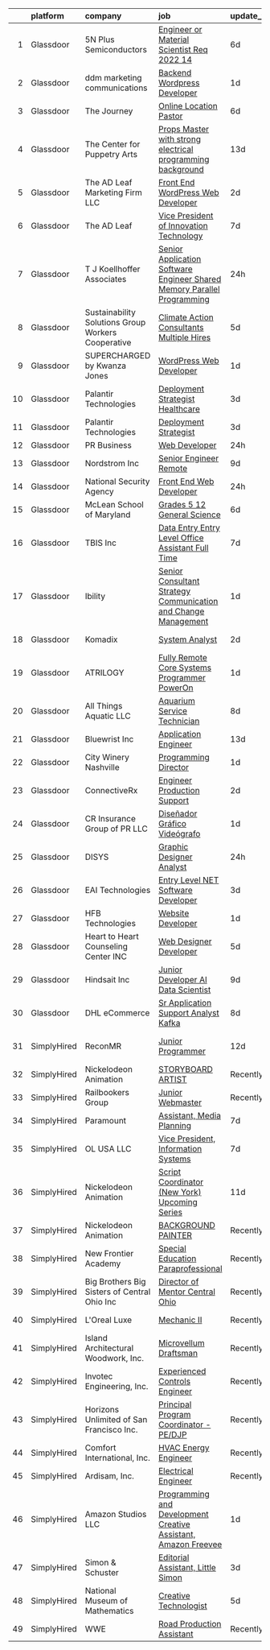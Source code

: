 

|    | platform    | company                                            | job                                                                                                                                                                                                                                                                                                                                                                                                                                                                                                                                                                                                                                                                                                                                                                                                                                                                                                                                                                                                                                                                                                                       | update_time   | location                 |
|---:|:------------|:---------------------------------------------------|:--------------------------------------------------------------------------------------------------------------------------------------------------------------------------------------------------------------------------------------------------------------------------------------------------------------------------------------------------------------------------------------------------------------------------------------------------------------------------------------------------------------------------------------------------------------------------------------------------------------------------------------------------------------------------------------------------------------------------------------------------------------------------------------------------------------------------------------------------------------------------------------------------------------------------------------------------------------------------------------------------------------------------------------------------------------------------------------------------------------------------|:--------------|:-------------------------|
|  1 | Glassdoor   | 5N Plus Semiconductors                             | [Engineer or Material Scientist  Req 2022 14 ](https://www.glassdoor.com/partner/jobListing.htm?pos=110&ao=1110586&s=58&guid=000001818f5c293988cbc10ff50b7be6&src=GD_JOB_AD&t=SR&vt=w&ea=1&cs=1_baef7e01&cb=1655967591235&jobListingId=1007945364113&cpc=4AF433014564FFC7&jrtk=3-0-1g67loabdkcnj801-1g67loabtis1d801-3926a780b8d46153--6NYlbfkN0DANVakCRvQHYzv6-eRGz0Wreo4omhAb68AZTh958tcphJT08Y4FdFSVbEOsqSZsT4RicfZ3lC7qEh7duo9Aasg-1zAsbZIyErhvVdTWVulFieDCDQ0H-LfwQhB9itT6W6xOgYXGErX4pMhHaYffP8k6bC_2haP_RT4hrP_ySyb1SjA3pc3F1po5x3nccqVH8f7HIT_7RFcpTaBMdL7sbKYBhoSN7tKuYdkic5IgMbZAXBNdvu9fI0mq_RLY20L6avY9tC_D-iu88EN8cewpL1M0onh_WpxEE3KjAzH2REsegZHpb5CcbMsep7GkpdQ-0fmAzxFcwboA5SiWpsJes_Os2jXYR5vs3PxT0PE645bGOY_bOopEmzM4Q1xAmPO06A1zOQjgUCNPjyEc2u9KAYG3n_xd-cYy64pEAuX2YU_4WnMYI9XMteEB2mp_AUhVVTTpu-2x9i_wJ_-KvNi-Rbp1ntYkoHTwroheB6Fru3gX4HNXJzoIlqj3_AgyyQ0GTqO1n_lfu_9ntvXyWeHVJJ_97tuJldMOSpZYVjyx7IMKQ%3D%3D)                                                                                                                                                                                       | 6d            | Saint George, UT         |
|  2 | Glassdoor   | ddm marketing   communications                     | [Backend Wordpress Developer](https://www.glassdoor.com/partner/jobListing.htm?pos=128&ao=1110586&s=58&guid=000001818f5c293988cbc10ff50b7be6&src=GD_JOB_AD&t=SR&vt=w&ea=1&cs=1_7ceaf2c7&cb=1655967591238&jobListingId=1007954308406&cpc=6193B0C32834B022&jrtk=3-0-1g67loabdkcnj801-1g67loabtis1d801-225b33232c524bb2--6NYlbfkN0C1jFPS4lhKG-kFWJSxsWE1ZeyQm21vTzSyMjXs3nyPZl0zMAbsFNMgOK4r9fl7DdWKuhSZL16Sft2qJ6uphgNRpx36PjZVc0GaKp-j_tWPR_PoB9K6vARk92718qxyFDyXB2Le-BQFTgfuACNgQLJiwT2nU2NpX_4Eajho6SXPfKRRA-p62c8x4EtwLWKE27-w93mXRlc9vJvUuBI2to4eYsLM_IDSfnMFl5kFpjdku_JURS3S31lS27B6jv7U3y5HG9vu-vCpoa8SGmeVsB760JkZQvYn6wwo77vBOfgYEVuiGa38b327bBNoUqYC2SF3usO6K8a4PaKtfOEN2aMbeXiEb_-rJSS45movkyubNkTY2xQcxAUF_obLue9dWpM2oQkU50jslf1VJiUmSTL8XbFcK_AxE9h2XZ_RuGBbH6iw4CQXVbsMz_S6qtPPZW3NAEWJqd6_-l9g-rjmy5UajG50jixBJaLMZYuc5PeamTpFBUqpF_Gz0SYSj2LZPCo%3D)                                                                                                                                                                                                                                                      | 1d            | Michigan                 |
|  3 | Glassdoor   | The Journey                                        | [Online Location Pastor](https://www.glassdoor.com/partner/jobListing.htm?pos=108&ao=1110586&s=58&guid=000001818f5c293988cbc10ff50b7be6&src=GD_JOB_AD&t=SR&vt=w&ea=1&cs=1_0045067a&cb=1655967591234&jobListingId=1007944879859&cpc=8C48BB2340EE80D8&jrtk=3-0-1g67loabdkcnj801-1g67loabtis1d801-b4a4b1c5b92e0f10--6NYlbfkN0CNayYzF1mBaI40OgT78t3Q2d9IxlwDzhsYR4HK7epYUe4Qw0M7PF9Gn59fSGdQkTAzzU-BJB8hWeYfoMbCY8vnI9ioQ3E0I30g2ftwdTPTy7QvQ7dPytKLCdsDJckzrtfJlvLLuQs_M06fUV8JvVhJDQqz3fEAG78F_pUNYV0cjwKYlkTBK6XIPD48VK4-txM4kN4zfeH4F4OuHfTDQUaA3q03xtuctY2DnwtNndHtOSU9Kr7lhUvVYhcHnReNOIUQNnVMpeUIIx76oEUoo2YJXoW4Bsiip6kElbQZPQRD8Cit884KKbk416ro_J9A0E1Q7GtqIRWiTFdkF4oSeOT__7R4_kVTL9izM9ariW--oB9VT9gQgKSLA3R_rGQ3gpmFuQDaBlZ058nY6ctDNVoXtnOmBhcA3AP0yktVEWex3-1ubughFblykatLj9UbFoxA0SGSXGO4SOm-drnEWlLKpRxM0LiWP8FJwQppQo5edN9yHR-MwQ9F9g3v-BDEKGXJhQNopEBFbA%3D%3D)                                                                                                                                                                                                                                             | 6d            | Newark, DE               |
|  4 | Glassdoor   | The Center for Puppetry Arts                       | [Props Master  with strong electrical programming background ](https://www.glassdoor.com/partner/jobListing.htm?pos=101&ao=1110586&s=58&guid=000001818f5c293988cbc10ff50b7be6&src=GD_JOB_AD&t=SR&vt=w&ea=1&cs=1_b7b471e9&cb=1655967591233&jobListingId=1007929108856&cpc=59D4D1ABA94CA5B8&jrtk=3-0-1g67loabdkcnj801-1g67loabtis1d801-003862c01732ca6f--6NYlbfkN0CHpSnjIPxMtekS58WZl5Olhjo2iWL5RjE_Boe0ccr3FpZkwzxCry1a4y0X2qLyss28hS7GZ_TNLjK3TN5IfSLvUAKc1Sf--zVkF7JX7Ja43LyfnWKJ37GGczwZNIaHDYu5WpN_AHFrVoKQdy71R_h6CnazTbGnEAc0X7Y7zetnLAWAt2IPNrtQWQDzF0foEweKtv75Iyt5Lk8_ZzXpXVH76AjGhnyGZjsW2duE1M0zFGz1AgLmi2kUA9CK8QCqgzIS11DRocGl1WRto-DzZWkthvdZ7-A0D-MdTIv45Sq4kpukURvh26tDMZQvBZ-DrxnJ66mAN0PRkosDIG8O_k-e039VcoM-SMDosz2WNICsJeV6y9vwp3mQv2RCqpFxfAD1eyCJW6d1Bv-s522o7at09IqCNTV2jQtxxphZlKJRV9HL38Fsvibq8K7gwbSquPlHzw15VV7S4yHOXwfzRiDBFfomqQKWcmxheF6AGDzHs27wMwL_ih2O7YQGB1-MgkyEnP5VnXl5sxy6IOzb4u1Xazd5ziVi1TIVXLQfrQsTzcdcdF7AggjE)                                                                                                                                                                   | 13d           | Atlanta, GA              |
|  5 | Glassdoor   | The AD Leaf Marketing Firm LLC                     | [Front End WordPress Web Developer](https://www.glassdoor.com/partner/jobListing.htm?pos=124&ao=1110586&s=58&guid=000001818f5c293988cbc10ff50b7be6&src=GD_JOB_AD&t=SR&vt=w&ea=1&cs=1_af0d5bf7&cb=1655967591238&jobListingId=1007951378118&cpc=7E69D0A57279CD4B&jrtk=3-0-1g67loabdkcnj801-1g67loabtis1d801-db6b9263b11ee93d--6NYlbfkN0DZZww-p_mr8GWlqIRBY21Wjl_Fk3kglyx5_HcxykVqwQHnXXR0FP8aKzM6estskSMiOfhHs8qcrET9pwWIV88OLDflg14DFXuCocmtxjsDBhw_6CLIIrrfWO2UXNQNrXnc3SMyAbX4dl9qxgzgs94ZPmRqb4FtZqeA8htErjbnwUfxfRxLVHH48-V_MC2fABzOjIvyzYbehBl3T3I-FmKyZqtR8qI_i1R3o5Aocq9R_kf5O5OwUemKFJLMFzHDfrqX_s9QkNDn6gKR8upWXFlu_YBb3UFle31Ywv55Pc5StM9uknM-mA2SMmmBkrePUZNwsfNyu50jPmLWrjL2j1pKeq8I2fX8lkDGGVO_ZccbqNktOyxi9rMUnmqx5Jgd-JgTRrNcGh0o6uQaYddpnRSsjVV8u7ByLBys-nXKB3iEHWeEEBmmzRcKIEWyH0w7aT5kjOdliI_SlEBJAxR4yLa2x_Yycqzw9ydPDepNIbSV6wX37AN0kBib9XVVnz9SIoGGtgiz_eqiHQ%3D%3D)                                                                                                                                                                                                                                  | 2d            | Melbourne, FL            |
|  6 | Glassdoor   | The AD Leaf                                        | [Vice President of Innovation   Technology](https://www.glassdoor.com/partner/jobListing.htm?pos=102&ao=1110586&s=58&guid=000001818f5c293988cbc10ff50b7be6&src=GD_JOB_AD&t=SR&vt=w&ea=1&cs=1_2ea58503&cb=1655967591233&jobListingId=1007942032641&cpc=44DE203E6B988E83&jrtk=3-0-1g67loabdkcnj801-1g67loabtis1d801-f56de4d288514078--6NYlbfkN0DLxniXb9xd09bch3T7EymxCrgj1jiT2kSu__xrmi42oOiC564kd26WmaGBWH555zX7KPVK9f7mVNz1G5fUF5EPHO1hgQRYYwArNiIJElPM8y--DlwlZc5F-7j0zPDan9iAGpciq5B62pfJEGpLy372qWguOw7gKoR7bHuwZYK69PCdbNTlQN5lCqB9qQjt66JS8w88Rlp43O-xyVqwTy1_bxcJ6w701KH3KLOCfbIt6NLr0MLWSyKigzo-4jKF6_zjZge_7wJveogQtX-fSQSFiPxzoSu0l4--IyhYofFkxfINUs1vTcS2O9YsraH7Hd1CcRJubahxbVbpJSQROTaao5ffQvjoDSZGHwukKov6cLoM8gEhv__WwfHKebR4YAY7XcBg6FcdSvrgumV0vcLO2Bk0nnKgRA7-ISWVpprDWjRoh3crWLNA_UEJd_3G23uKyZdc3IGFt-rhLo4OVkqXvc0run8pLH8IcHG-PkZU_AX878TM3UYMlaYM2KAebwkH9JfeB43umNHzrZ4GmXOqbZlAy3OCnhE%3D)                                                                                                                                                                                                        | 7d            | Melbourne, FL            |
|  7 | Glassdoor   | T J  Koellhoffer   Associates                      | [Senior Application Software Engineer  Shared Memory Parallel Programming](https://www.glassdoor.com/partner/jobListing.htm?pos=106&ao=1110586&s=58&guid=000001818f5c293988cbc10ff50b7be6&src=GD_JOB_AD&t=SR&vt=w&ea=1&cs=1_2e9a55a6&cb=1655967591234&jobListingId=1007957231907&cpc=C466624457DD16FC&jrtk=3-0-1g67loabdkcnj801-1g67loabtis1d801-e98574dadd4a83b9--6NYlbfkN0ATCwtdziQwx_N9uxWqz5FXGL_kPCSrLwOU9U6OXAqyDH6RuHaJed6Byr6fA5GJk-ldW9BDxiM4cQT5pOvAEyTwG48iypDPoBC_XE3zK0DJCk7F0dAX7AC52RA8YooUVY5m8nAp1Z1YMdSHtVarJX8abxtiJEkrOLGFsznqV2T3NHxebRSL1VnHFNMxIVeQieiQ-Dga3O6ms6xSBxTpJWjquKN_WP3Weha2iECvb9ThyjM10HOKpm9fJDaYPdTXeugCF8Iw6zxAdqLR5y-fQzQHwxO02JFQQ9z-Nuu5x3JALE3UcxMVb7tsK91XrkMYr7CgMIjMMvDPBCbJ6GaaWlfmGOT9bbBe8XtbZ3bKeFHBogja7LoVb-Iz7RKA7eRIVnXpL012COWdttJlpYJZbxiMU05TZXR_OAlbd4aoeTxXFRgg_XE3rtpBN1bcEji1MkAaC9hDQxizEHzZj3lpsd7xF1mDZGORAhPGMXcT5EUsptTymGUAHLvkkKADaVideaq-doaS16CmZQ%3D%3D)                                                                                                                                                                                           | 24h           | Remote                   |
|  8 | Glassdoor   | Sustainability Solutions Group Workers Cooperative | [Climate Action Consultants  Multiple Hires ](https://www.glassdoor.com/partner/jobListing.htm?pos=111&ao=1110586&s=58&guid=000001818f5c293988cbc10ff50b7be6&src=GD_JOB_AD&t=SR&vt=w&ea=1&cs=1_a82a35b9&cb=1655967591235&jobListingId=1007947496033&cpc=14D5209370AEC984&jrtk=3-0-1g67loabdkcnj801-1g67loabtis1d801-534572766a31773d--6NYlbfkN0DtdU5R-ToAv2xdkvsd8oJSGFfCO0ehaV5AhNAfMTO2EF-sZKwSWNbtTab7pIrGIWq0I2HzVvocq3jUtLrkRJTgFrlcZFGMge_EZdy0y1uq5TIFYoj-trbVIzdU2tcZMz-l-6YffNgEWhkmHp1FGqRo-O3ptfdg9eiQPSj1x3PJXzrqgp5LHxpZM4AsnfKgRk5X3XwWys7DzIvnJJWq2ul3Om92IEOIk3ndTrlH-VexlFFR6biH1XSE7SIVmq7f9Z_zhjQ6r6PpTB1g2aM0XYRf-tGOY3RqChVlxfFqc0NrTr5re4bXK-8vbFivbMRXCstoWzZ1GH-OnTsANkt0YXD6DI7t5qZwpCoUNSVE8EGVEpS-PLP8oC1_KCdQ8kOw0bwE_ConUMG__jSP1YjkfuA26yOyY7mqsz03JTgA-woB1EbRuxfwuGIOrNaS63FoE2iD4hlMlTcuT3LX3H2bD8Ljiz25dh4uiAoCFDInC7GuzWNl72cADR27MD_x9Auh57YwwSH3rtAyf5bGulbLQdmo07qVS3qcmto%3D)                                                                                                                                                                                                      | 5d            | Remote                   |
|  9 | Glassdoor   | SUPERCHARGED by Kwanza Jones                       | [WordPress Web Developer](https://www.glassdoor.com/partner/jobListing.htm?pos=127&ao=1110586&s=58&guid=000001818f5c293988cbc10ff50b7be6&src=GD_JOB_AD&t=SR&vt=w&ea=1&cs=1_7fcb2fd5&cb=1655967591238&jobListingId=1007954832981&cpc=65CC663E25211861&jrtk=3-0-1g67loabdkcnj801-1g67loabtis1d801-1cb2036b79c34091--6NYlbfkN0Dx3r3E47sSe5bB3PIy1uzBZvlB7xy2NhfhZMlxQTsxrM9CNnVPR6P6W12Vm-zZAzH0lG2ddngPdY2Sz7DL5VCqB_J-mjM0pzCbAFb8uhQrce6RrcBydVnzC2y6EwwBIhV_C1Phmlj94rpXJfyUR7IZ96maBHRfnxjk5DasWphw3wtGuw7RFt870hpAhqkBs_3LBUwOKDQZpm8578vcIxSG0LapBXyWh8xV_6sqKwSv23BZUVACe_xCTnznJxEfYwyWUrJRcIenSajGx_4Jf-2UJZ3CS13s6ElvpnZie1DX7Fkk3aj5w6YHYyBNQVrqDOK6IMBiQlfBQt-lG-NlN-iHewMUa0NzepeWnnSE2lQsNsiCgVMRUFhdGDaOUGZMtahTK99iNAsyCBD7-T96CywWGrpeHLdizJB_6ZdD0Yh38cncWAZYvTu7GtMfGpM1lbJEeVdYfOSlYtfvuiRPE2QXN-XwGAAHgMK9JCDQt-fxgaCCKatgNUQ2QlQw0MvROjM%3D)                                                                                                                                                                                                                                                          | 1d            | Remote                   |
| 10 | Glassdoor   | Palantir Technologies                              | [Deployment Strategist   Healthcare](https://www.glassdoor.com/partner/jobListing.htm?pos=114&ao=1110586&s=58&guid=000001818f5c293988cbc10ff50b7be6&src=GD_JOB_AD&t=SR&vt=w&cs=1_c890b3cc&cb=1655967591235&jobListingId=1007950117582&cpc=9900C911F071612A&jrtk=3-0-1g67loabdkcnj801-1g67loabtis1d801-3fd5cc841a919a03--6NYlbfkN0Brd2bbJv--kwJLf5E6dthOUocw0FyT9949Kzz66cUevmgVuLUFWYj_oOBcuZnSDrPXJbOsmpWIkhHV-fvpmscJaCnvzQiqdIQdKLJ9kOHV1loZY5F2WNrbDSMzktMwNE0Pg-ircgRaW9ADtLJPHW2CCtmy32PPxPfEufD-zHKP5d-hyCjsTW2rmuOc0jkLMuTeKE2qTSjYIyYpizrtYNp1msmKXZ-WTxoVZUoNmQem2f56uY7MS6QjQG3AE8uURt5BHIh-ZzEYtA7dFPo_ToERU88nNKVMr6qGN8-lFs6_hwOcfxkJTV3csX7j9hCGtIeSwVbUu9Al7YWLibgInzmImeL-SD5AF2SE0XuPmHzuAjVFYgo9cxU44jMtDrDR-OB7NISPuQ62VJpKUr1I3FKWWr6Lssgvuzwvzl58ciUlH3JJxd1hHGGhWhpiAo6fbKY%3D)                                                                                                                                                                                                                                                                                                                    | 3d            | New York, NY             |
| 11 | Glassdoor   | Palantir Technologies                              | [Deployment Strategist](https://www.glassdoor.com/partner/jobListing.htm?pos=115&ao=1110586&s=58&guid=000001818f5c293988cbc10ff50b7be6&src=GD_JOB_AD&t=SR&vt=w&cs=1_990bc838&cb=1655967591235&jobListingId=1007950117593&cpc=C17E88BEEFAF6676&jrtk=3-0-1g67loabdkcnj801-1g67loabtis1d801-58c67a007cc9a7f1--6NYlbfkN0Brd2bbJv--kwJLf5E6dthOUocw0FyT9949Kzz66cUevmgVuLUFWYj_oOBcuZnSDrPXJbOsmpWIkjHaDRT32NxLg8bKnp8MvJf3dx70kwOx0f_2eeJNS15Tv0HJQOLXG8rLegGuINbcSfQ1Mc3wAXUrg64PrvBAzqPD4iXC6Lc2UXYyVmDSv1ZKjrjlIH7Nt6sdsU3jP8z7BLkYDwiGVe1CXnXmAL45Zw-vSJ0rsg-KmtsoQoinV_FE9CT8SnFVWyUPg6_idCoSDyPSrextoMJQXcgJLt5MkhWVk2kKYRyLETuO5vFCSsfcYqH4QTWxPu0Hcch_4-RW_qDTrH1OU-hDtDIY_f-pYnXdsH1s5cpEurSRIdDXUINYNzycuzhLlUlTVRG270RX5v9dkv_w6CNi1LhSo3Kf0PDSus8uG2_AHXwan43etas4YJOWQUrIdUM%3D)                                                                                                                                                                                                                                                                                                                                 | 3d            | New York, NY             |
| 12 | Glassdoor   | PR Business                                        | [Web Developer](https://www.glassdoor.com/partner/jobListing.htm?pos=118&ao=1110586&s=58&guid=000001818f5c293988cbc10ff50b7be6&src=GD_JOB_AD&t=SR&vt=w&ea=1&cs=1_4fdb095f&cb=1655967591236&jobListingId=1007956737456&cpc=AF02A54CD0F60729&jrtk=3-0-1g67loabdkcnj801-1g67loabtis1d801-fed7f33195705864--6NYlbfkN0CjwBwvfVX1b9kDLr-RY4VyrIfcKb_a4-FgxXoxzwQLf_xrDXo--amSWjmC7dY6lVjbbGFIcaXLmNbD1VnVWIWJpH3n63xzbcnv96WX88t8D2OaMAaNO4MY7JveuVs05j290TaYSBzJeXkozkTyN5HZa7SUxP9aGR9fTrpS8HrAIJ9zrl53fHYq5aajXA4Olc5eHVK607fqUVC302NRgtwT66zxv4NHCpzkmg31QhlIRxdWiIe70Rp6b1YUglf9kOtKdvnQMSoxQIYAIi_1hg-_gJ_mSqPGgGdPBeXRWqX1RWj4srviLHh8i67fuKWgQz7QgBvWHV89SEDOqBd56Y19w4AsiRkdvSt8dCE23fivcEae-vrqku0lOjydrFy4Sv2gOO2eJ84CLlUdfA5gbHyMicnE3osHqQtnaug67UtbIm-Fip7ybnEAHpyk1lvvDZpMK09q6wWgY6a1E4YqJhMdfql-Bfw0TEUIi1yoJ2uqK0DP3rmyo1qLJTOpHmLkhgBMqAcD6y5kag%3D%3D)                                                                                                                                                                                                                                                      | 24h           | Boca Raton, FL           |
| 13 | Glassdoor   | Nordstrom Inc                                      | [Senior Engineer  Remote ](https://www.glassdoor.com/partner/jobListing.htm?pos=105&ao=1110586&s=58&guid=000001818f5c293988cbc10ff50b7be6&src=GD_JOB_AD&t=SR&vt=w&cs=1_18c09066&cb=1655967591233&jobListingId=1007936479993&cpc=9E3121F390AE2874&jrtk=3-0-1g67loabdkcnj801-1g67loabtis1d801-2db7c5dce843b560--6NYlbfkN0AbvnEbkJi2LR6D1n2jjBesdm8mXSC0b9_5bTXUs-R32ZB3VH5tUqNn56aUIJJuZvRRYPZmMVeOhSA0pB8lYSoHGZAuib0OvAyz6DkvL97Sgfm-XtmguodHgqum0-Z39yfCOvaWeh7Fw6euJiBHqwHfT8nU4X95e8T1GmUP9pTCgh-TgHHbFZfGzcC0R3q24vD6kYOaq-ofv0d2p7tCMcDzA7bM0QAcj_UpWP0tuh1q5B0dIjV53aVm5vvm52xLo5443ZoN_fyU6SzEJ5F1YLnchpFasg0Z8tUsDeTR6cwYprxfs0LO0Oj9rzNNg0-6nHzCmZte8fMF35wpNcC8t2Uu2K0aB3XFkNVOnHg2uzeAO9XEZSJ975peGT5F660cMJMBex42xOxqSKHlVQTWdol4R05WOt9vZkPWCyEnDh5djBkQQ5i2Zjrs4C-x6UQWgzA-FN4xyaS_aVmppDdI9un9m_ozw0nMVXXp-jpaZt06O_sI0DrS47rEyRveRrcaF2JilaSUfS4OrtW4RVoatihfFG9hMNdI9KL6fZSEVxCl3Z7G2YBEjJmqMJvSiAokP-d-I-80Re8QEAX7IVrFQGpMayBds2DjQc8lS9FtzClpfA%3D%3D)                                                                                                                                                | 9d            | Seattle, WA              |
| 14 | Glassdoor   | National Security Agency                           | [Front End Web Developer](https://www.glassdoor.com/partner/jobListing.htm?pos=109&ao=1110586&s=58&guid=000001818f5c293988cbc10ff50b7be6&src=GD_JOB_AD&t=SR&vt=w&cs=1_baa8a0c4&cb=1655967591234&jobListingId=1007957279298&cpc=D39918EEEC7506B0&jrtk=3-0-1g67loabdkcnj801-1g67loabtis1d801-7043e58df719583b--6NYlbfkN0AC5S5KfpcrE62cRuYLg6qW_HWiPjKHP06qk-AGfbwYtGlr3wcSMURH9oqKq1q2FCfY-DrG8Aq1mWNcuIgXlub4Gzg7YdF0VQylb8Djye0uQJEe6MR1DUIybqRonvXJC4HR2ZuZ1_Xqm01-MXkHzJlQ_YRjbuVLHkd51UrRYPjoNKK_28m01WTtsLu3gx5flE7sEzpXIMfHMmefKZTAE0MdOscZ73YtWKgaxPRXhIfGJVcwGu7cdsKp22RYvmasA6yNRHxxv7A67k1eRKIcJgZf7z-Kfq9Qc5KQXGAgmkD4JJ-Bxju76y11reThGXmiZA-_DoIWzegauO8Ue4gEGYYc31gDx0n-zV069adASGZUL1yIDjnFVaXRmm38LFcnQyobGU-K62ljaQk7tMT6EI3rggev3RxN-fVl_jZ3lIykkomILd1jBs8fn7xzYftyZcDP5vYRkE9Sx9AbL-KnZa-hvbbsdipi6Uh6EuiingdzFFEtsdtd_HiH)                                                                                                                                                                                                                                                                             | 24h           | Fort Meade, MD           |
| 15 | Glassdoor   | McLean School of Maryland                          | [Grades 5 12 General Science](https://www.glassdoor.com/partner/jobListing.htm?pos=103&ao=1110586&s=58&guid=000001818f5c293988cbc10ff50b7be6&src=GD_JOB_AD&t=SR&vt=w&ea=1&cs=1_0bfd9b18&cb=1655967591233&jobListingId=1007944052603&cpc=49EF9B0E24065819&jrtk=3-0-1g67loabdkcnj801-1g67loabtis1d801-534e4848e02b3317--6NYlbfkN0CvahHJL5dpwIe5nlYo2UZJB8CTXAEl9vJAxrd3EfdRQUiXPXWjnUXGtU3P_EeeUsmytYWWz49xPt0Rd9vevD8c7FS-KIkmmFYsNTnGpAtctmo0dHKsYg_Gj74jLxxzYhJw8s_90PFkNLhoCvmx4ovssjj_kv4I26tx1d18oL8SWF2IL67mgm2nv74KTRmgQ2ByQL_tQp_5g7tntva2_gKwSoDmRsCaHYyK63IzHH8QrLB9ULyjNBVj_utXSz0xWwM2eLc976_gzT40RPWW3vfBXAKB865p0oqW_p6YXn1Olw8fcJz2hSjNfeKXS9-M8SgQnQjgJdJdoxYCBqtbUQKOBgAjKpeEthNd-cnPC2bs2OUlBwwLVv6l82TtZ0iI8EkWeq7o0EEV6pqSUAnhopWw_-9rCKt44eRbKv2omAkVFpNLRgUU0ohHDLoj2xMhTdotUGPHG9HPs2fiSck4QMO0bBnRyLORgH2Y0M1AdwGLgiHLYX2Ra1K700cCuV51XWkUd0a_jkpT8g%3D%3D)                                                                                                                                                                                                                                        | 6d            | Potomac, MD              |
| 16 | Glassdoor   | TBIS Inc                                           | [Data Entry  Entry Level    Office Assistant   Full Time](https://www.glassdoor.com/partner/jobListing.htm?pos=119&ao=1110586&s=58&guid=000001818f5c293988cbc10ff50b7be6&src=GD_JOB_AD&t=SR&vt=w&ea=1&cs=1_8572dea9&cb=1655967591237&jobListingId=1007942416098&cpc=280AB1FAEDD8D536&jrtk=3-0-1g67loabdkcnj801-1g67loabtis1d801-6ac0d55df91dc36b--6NYlbfkN0BdDHiSlq2TKVYTvK036ioTcRDjelCKzvFOpLFiF--0iY6CnE3HWQ7JQKxcIHDTnqjZ43DGPlii5oY4eJH0jrrva9RzDbwt4HtFUtYjwtFWwukGSgYyC0i_W5vgFclkV00Qaz7Oc6N9gj7XF7AMGzLd3MnhAaWWccuYw9rkUtURWP1EN9eRsVUd7IZzIdtiA32APib3-R9tcieibf6crcYCdkDfJloc2AFXKBU0mhS8ZYIxR7FgsDlgZPDsi_JVODSbo-zYAiHhCfZKUn7XVr-_hnlYC_9R6n3qLOvSFmmFDiq_SfhTFAksxDfB_OtbPq8l2l6VvXIcU7TOw5bTQhxR1A7pn--df-wgxZ0xl5QX_IKMghbXIg7v3H2Yj_gajvA2y3SJRCkgGWEkYrbOFHwqQ2TnevdvkPEvcc23Gq-Gf0zkM9UD4s4zKqFik5vMh2VHMyfB1-tJ8qomUsrYXWIFqPYkms8Le2iSkbvtMObHa7E7NeNPH2Pi8nzIXJbbiY5Xg1RX1dGK7_jeIFzD_gitJo3HEJGeMJ4OUwbhyK6SDw%3D%3D)                                                                                                                                                                            | 7d            | Monterey Park, CA        |
| 17 | Glassdoor   | Ibility                                            | [Senior Consultant  Strategy  Communication  and Change Management](https://www.glassdoor.com/partner/jobListing.htm?pos=129&ao=1110586&s=58&guid=000001818f5c293988cbc10ff50b7be6&src=GD_JOB_AD&t=SR&vt=w&ea=1&cs=1_5d4dff3e&cb=1655967591238&jobListingId=1007954871475&cpc=84DBBAA61F05C438&jrtk=3-0-1g67loabdkcnj801-1g67loabtis1d801-ebbba2d8fb828174--6NYlbfkN0BdDHiSlq2TKVYTvK036ioTcRDjelCKzvFOpLFiF--0iY6CnE3HWQ7JZNmmam5hxd3vDHSzEtQd9KsIAKUQ-1d19pKA9DSTy1I5SVmHg1Jhep3PHgQu8_3LD0Heh8V7wywKVcBrlPQ16E_aYdCwouEP07WQorfcLhxT8NRFsEr0q2txz8V8bmb1nUhw7dVzKsAvt9UkO-AKPaIO3l0clzpcf4WmocJO_kvTLl5sKk8qlvokxKu6a_2uXPWNklmB-cFUlTlRBsXd6OPkT-NE6bvlyW9QfM676QUE8o1UuMKLiVNkFqb8JVBNzMqGALcXn8oLASrxCDzpom4KhGsKqndL-5kZgZvLK7B2ILxGWDuQ5Ro8UWdtASaimfaWe2JuKtuzWqAnU_xVVRKjiv7XGnl6PK4-rhimpGw_kNBCXo_YhD3zygmD6TX5rLVqRhlq3U2K-lAn82eCl_w8IBFzVYlTK8wjhgTXYSJvQgvefayCMM9-7TFHMsIUjQ0oTLIrLX3aSwl8x2woIDq4w-8womzpDNIQ0kH0EOr4O57nIHYVQyfvfXhscSZq)                                                                                                                                                              | 1d            | Remote                   |
| 18 | Glassdoor   | Komadix                                            | [System Analyst](https://www.glassdoor.com/partner/jobListing.htm?pos=120&ao=1110586&s=58&guid=000001818f5c293988cbc10ff50b7be6&src=GD_JOB_AD&t=SR&vt=w&ea=1&cs=1_30f54dc8&cb=1655967591237&jobListingId=1007951950725&cpc=BAB9AA3F436D8911&jrtk=3-0-1g67loabdkcnj801-1g67loabtis1d801-555a201a9fff9449--6NYlbfkN0B8drbmp7oYX6rRltaHzq47QMwEQC9kHhD4qU35sbRysAiGR4ifElh4a0_fuw-9xOgt8cbJjtq9TvHj8YqyQORoA7D3_FOMR_c_RxT39Et-Va6X2lGakf0ONi3ks3GUQzX3WpLrn2aozJCzOTXbsW4CK0Dw9KhRm6Zne4zsoeqvT5b2D_HcEPDitW-BhXCoWvYgfaxRjKSlP787TMtK0laH_FAk6Mm2lyCreB2A5kMgnaPkSc7FbAuyKZXv9kfNyCYJ1zZzcK8dxz51pAfKAQx3xpRll6mxqTxqKqUPgY_4OXYio4Tbu3fmJGUePL4zF2ARM9JUDqdOpGyD0y-rP78gKJKhhRpJR0Ma6gzTwDvjG-Y-NYxh9cuSZtBoEko7bo6lkMWXrIKSGqzRz5OLe00Msh5wbHR6F4zkFDTU15SJejCoTqdHtsVWn-7ReErcV4fmuLbKGKNsLl599rwSj5oAIDzodSXRJ6cwMerjJ5Ycn0YTBDSZJMH2Y8yOb51IkZ8%3D)                                                                                                                                                                                                                                                                   | 2d            | Baton Rouge, LA          |
| 19 | Glassdoor   | ATRILOGY                                           | [Fully Remote  Core Systems Programmer  PowerOn ](https://www.glassdoor.com/partner/jobListing.htm?pos=125&ao=1110586&s=58&guid=000001818f5c293988cbc10ff50b7be6&src=GD_JOB_AD&t=SR&vt=w&ea=1&cs=1_28d16775&cb=1655967591238&jobListingId=1007954351518&cpc=AF1E4A3695F490BE&jrtk=3-0-1g67loabdkcnj801-1g67loabtis1d801-bd32da776439cc07--6NYlbfkN0Coaqwr41TC2LgejnR7Utnytr6GYvK_E0y3WIq7ZdLRae9o-QpJIESlqP3qGLJFeU5dALAoXCCJOezXbV1fJtTCrpCUyvhOqDA4Lc1dNGp0EEluZ5gHgqbl-oVJ33zeYFx1bpMvLWegtQp7Lh3nUpz4mwjUscT17uoGMe1wcktiX2Z9bFbnLU8szvtqTFfrpAhmpiZazlS0mn_N9KdeUEMpsxarirCpIh3QDKIeXHV1KRfCPjjpyyy4FkKOGN-D5Q4H0FLb9KAHo7bBF56y3BfNee9DFJfVkx2wCmmqr8k4iz8XAI1b4scCsH4hn7oKlaNRENAR0s9Ew-nhyXOxkSNpNlHykqZtWgVh5OQD9VmZxcvlRsiHDKAesmYtG6C54-TtkkQlbsXHjqcaO3NSDtdHTsB5d8dR07tul0YvwedUWGfqX8WawpZQfVuYlz0yS4jb2KUppjVYOJ7A9FLeroytHXPgYwLJIeiLclN0J9orbZkQkTa9TPbr-NqfqfXoLDVXaq_MSQiS2Q%3D%3D)                                                                                                                                                                                                                    | 1d            | Remote                   |
| 20 | Glassdoor   | All Things Aquatic LLC                             | [Aquarium Service Technician](https://www.glassdoor.com/partner/jobListing.htm?pos=117&ao=1110586&s=58&guid=000001818f5c293988cbc10ff50b7be6&src=GD_JOB_AD&t=SR&vt=w&ea=1&cs=1_9d200231&cb=1655967591236&jobListingId=1007939971503&cpc=280AB1FAEDD8D536&jrtk=3-0-1g67loabdkcnj801-1g67loabtis1d801-3b2a14224c13e282--6NYlbfkN0CeeqXfakZ677hP-UtpdUdA6XwpcBTsvdEbzg-Yzo8pHUYEN3iShWtfugF74OvisTLnh7oKLCxbNDJ4x-nvjfHXHJXCnRnH_xEn8uOpNNC5IQGpN2rGQjRYl5zYh50_iIT4xM08VKMMkmfwCoeJsxzfGnsiSBeXJiC0FeX6DcV26GbpXz9dQXRbXNBWRcITKDHK2uwkYu2s8JA14_KY1_tJK79heiOxPK3Q7OKrl_3ZfdEgTtDj_R4Q8e81WgNKeVSn4CqLV554r4gdNbDHlMVvE-O3AcFI-FecW6czzYlUg9C2FQJLzlaHsK-U9xSngNk1rBXaOoaMoJ_zeoBv1TUEzmBD_wm_sXr0toxXx6-SGppgiIV3yb3NwRdWV4bwEmnAOKHdkp3v6uHbCUpyAfv_OvGiOxhgw2JSVOMFgNC4UysiCqZtsLJzFVE5dW4ri2Cxo3Aj6qkFeeKr8U_JFlY9SEq2740MDP8sC8eVThQs66LH9ksilC0g_q3SmdJuIiHYo9a__Sz4gQ%3D%3D)                                                                                                                                                                                                                                        | 8d            | Massachusetts            |
| 21 | Glassdoor   | Bluewrist Inc                                      | [Application Engineer](https://www.glassdoor.com/partner/jobListing.htm?pos=104&ao=1110586&s=58&guid=000001818f5c293988cbc10ff50b7be6&src=GD_JOB_AD&t=SR&vt=w&ea=1&cs=1_d75aaf4f&cb=1655967591233&jobListingId=1007929607309&cpc=C0A1394BEB3A993C&jrtk=3-0-1g67loabdkcnj801-1g67loabtis1d801-00389e4afa29c631--6NYlbfkN0CW0eEF12jwqLzYrGs8N2bGg9E7AxhA3pGMkefaAEcKqaN-vGb48PBUvKbSsMtn7C37uxoiXIzu2DwWYSAFQTvx4buYz_k7JntaHxjMtk8ezGlebdBx_9ml3LoGNRODtTycpxvpVStbMmxbrv8n2frokyi2F6SBLkDTAsfPhjZPlYImPgFBuzLV4jb1T7-DKoEnk4YTu-jzF4KY6m-xtpmAVm0fbWMEEkYZf2gTj83IgPzx4p4W4W26P0MFpeTe8roteIqyoU3_vHDpKuXKBWxbxSLyZFqSSiMJ2jx3o2RjpgDj12r6eVfCepnn0epzhRapNK3nU7UWl4MKTv_VypQhhAnuqnTNxHCQGf5Lt0bkt_Pghx3iuwvroCGWvDZx1pZxvDIcrSKVxUCUmTPBrdMLpgBR58LPjfAShbMZJPaJs1X7C6Dm0yA2l_0FWvt04z75GVqwr0Ex3sEqDJi7g7Sb1zF9zXkt372iSxn60SIyPFRrt60UgD1C0KZsloPtqfk%3D)                                                                                                                                                                                                                                                             | 13d           | Ann Arbor, MI            |
| 22 | Glassdoor   | City Winery Nashville                              | [Programming Director](https://www.glassdoor.com/partner/jobListing.htm?pos=121&ao=1110586&s=58&guid=000001818f5c293988cbc10ff50b7be6&src=GD_JOB_AD&t=SR&vt=w&ea=1&cs=1_6166dfac&cb=1655967591237&jobListingId=1007955670087&cpc=D69957E0862862E0&jrtk=3-0-1g67loabdkcnj801-1g67loabtis1d801-55b8f97cbc100807--6NYlbfkN0CtKeHPO4P3l3SeZ88XSwfK4CRwQgJiFB3o4lDKfo3iA1pfJYmHNXYgDMv7WfkJwySGGI5PSlZBzm5D6wSCDbPoM_2HJf_3xVUrM5Fm7wL3vB0NVxPBhdDyaDNVfwSUkPfPMJTU0vW2AmVa0eGYfAOFON68Bs0e_hxdeOve2Psa0CL_B5piu8RjmMwUj1giHWM2K1TiV5S9GZYvxlLlJMh3_QqV4HXliDoYHt11YnZXmQIQ-vKyOt1AU0FrFtV4acJ-Yveag1n1SgnYFZgDbDhF4FwCUkTm0JkiOfhf9xdxMAP6IJi4VkG5bVthc_fMRxNJ4T9-U0EGgTL8g7n1IDG-G2rG1zHP55bdJJ6nNFL8ym_8skLWGLiSdbXpIoWyLJ8JYFqcQ0QTV1AO5dwGHy8iSIi_ceRXbPPWI3beZsi43yygSFktuFzoMQ__-WyJmA67bJdws_OhXrn8zdlCFWK-masCi7aFcuiBUAiCXPuxQyWeJm-WIc227TXQLOqisMEoJBE9QJHy7UFSaC_SC1yJDGP1CjNpOdK9itfapdbSsYXEubpFjYDVjFQaCqH_EU3XeK2qNBbcfxCL_9rXUBIFjfHXFoXwlLf6n17D5pVPAGlQ-18KbIYNL2ul7qwVE7llvBASe15xfuGCmeYjvDUZwT-AyC6ZtbN65ZS5Czl0XA8aQYP7U7A3)                                                                           | 1d            | Nashville, TN            |
| 23 | Glassdoor   | ConnectiveRx                                       | [Engineer  Production Support](https://www.glassdoor.com/partner/jobListing.htm?pos=107&ao=1110586&s=58&guid=000001818f5c293988cbc10ff50b7be6&src=GD_JOB_AD&t=SR&vt=w&ea=1&cs=1_eea1ae0f&cb=1655967591234&jobListingId=1007952142921&cpc=66625C18893C0C14&jrtk=3-0-1g67loabdkcnj801-1g67loabtis1d801-a96611c30b296929--6NYlbfkN0CxvRf9S6kJILR8ydrgGJzoKsRVugCIPE-oCvcb58knkrKbO3UhDgsqMbazJ7EYI84u8qTx96OdWbHY0sT81Z_3UaAwvEZ3WgcUGjTp1JwrS1gZepCI7NvFjpEk6eNntEVmctdETvONs9kW1cI0NSrQa3zxs4wM-EpqRlozmBvvsrhOS_l-P4zD-NaS64ovVOIA5RoD5G0QRF7vLyNavAtVU3rIA_o43dajopjM-nHQPC5rIbZab6htiAN2AaH4VG_sZ8QZJp1iT7UKBPBAqiwmPjoPOPSA_LKbWHfZQxCwjeRzbOB5SUb53BfS6gAFRoguKaZ-X1vVxl_k-nmdZMgM2f9pHfySteMA8FAjPk_XncPnrFKNgV3whv0se3UwC7F_gxZN_L5qd4hSQjQ99I_VnTQBB-IZmCrRF29hPzCSoXP7znMocrEW1jxDv4L4dMAbsDaRivuaQrjNtg06VjmlMMbo_MYhgL5pU_Q6kZmy7XQEE1bz89ANyeViLnYxTLTY4sM-rjntS7lxH6QH4Rdm1r-TOArsegI%3D)                                                                                                                                                                                                                     | 2d            | Whippany, NJ             |
| 24 | Glassdoor   | CR Insurance Group of PR  LLC                      | [Diseñador Gráfico  Videógrafo](https://www.glassdoor.com/partner/jobListing.htm?pos=112&ao=1110586&s=58&guid=000001818f5c293988cbc10ff50b7be6&src=GD_JOB_AD&t=SR&vt=w&ea=1&cs=1_867a63b8&cb=1655967591235&jobListingId=1007954220166&cpc=AECEB822CA110EBC&jrtk=3-0-1g67loabdkcnj801-1g67loabtis1d801-bd79941decb5a7e6--6NYlbfkN0CufqcE-87_s0mqRCQq8vSKwd1p-oSUT0LRnVS20b9SU5BgldK9xtHeyosLw1L7llO-ZITYR2PbIEx9_Y5znbfDjJIUB8dT8mTN3W1zUvYUOF1VLM8IILC_fyTutLRsvgh0A766jUDVSY1arKsIBk5ZoKWhjOBtrzVjJj8wogokFAEiPhqiyP1eghdV6qT_aTeqUupxREPvHY0irmM_Yn7qJnBsq1vZKtpqtPXymSozZToNcUOUb40iytkOdx3IQ0_HcrbfrR2dEeI8CO0uS0aOqu_9lOVlj0koCQru_7jPdrQY7UnixemGdwAdKbmBmQ8rvr_6yJmyRK2NnQjYlvDW_SQXjh3Pnbo329N9OX2lFjipRimgCCVw1uwdgAXneXeSmI8rj8LQuNbHC5aEY-F8f8dFspxw4YPhpA3lcX_j8YrotUJs57czfxtND1fuAwHX8Dpyr8u3NBqdMWrWn6Q1P8tIOrST4WCuexGVsDvF9uYF7jFTyQABFHl1_tUNDdJBiz70nq_3sg%3D%3D)                                                                                                                                                                                                                                      | 1d            | Kissimmee, FL            |
| 25 | Glassdoor   | DISYS                                              | [Graphic Designer Analyst](https://www.glassdoor.com/partner/jobListing.htm?pos=123&ao=1110586&s=58&guid=000001818f5c293988cbc10ff50b7be6&src=GD_JOB_AD&t=SR&vt=w&ea=1&cs=1_58981ceb&cb=1655967591237&jobListingId=1007956970516&cpc=AC285F3A3ECA6BB0&jrtk=3-0-1g67loabdkcnj801-1g67loabtis1d801-f6aa5f792b89d7a5--6NYlbfkN0BTYkY06FZEdAAtNWO-eDAfNklmfZymsMF6eFRONl7rAMN5x_2sHrqXfWPo9rHDxSPoeGPnT1TdZgMBd1ZumDuBWT3QKRh__rjNaLPodd5yHR8g5CJiL1eptslsIkYijthKmWDbJ6H8bIsh3f7BVokl1Ms1agaQKO9C-9lq7wU3Sjamo_jFsobj2qWcTT-hivZ0_H2t7MDeXsDzpBzVxQobGPcBu_yV54f5dzjD9brl3B66S9hgcFUOxsHEQYEiVKOdtk-2onFqMdEWQuKpvzQGg6gzTp0nvxD6V3QrELAhZaMKKFTIYGRjjRK60CNkn6KYOB6DStj5sRZy_T3PZCnUAKRvMEWkgTEhQgivPS7P71MsSVv8Yi36Rwb4zKmOByrtMpUDHX3g65pBF0ngI1444ZwcyFRZN0UFYpX3yiHGhs_gHVKWdt1coeX8h_ll-TmuYLphL4ZhzJf9k8xmAaLJbKcH_1iSx1M1QmJnHicZ9y_6bifXRJVIYPE7XLeSPmNTdivfS3jpzg%3D%3D)                                                                                                                                                                                                                                           | 24h           | Tampa, FL                |
| 26 | Glassdoor   | EAI Technologies                                   | [Entry Level  NET Software Developer](https://www.glassdoor.com/partner/jobListing.htm?pos=122&ao=1110586&s=58&guid=000001818f5c293988cbc10ff50b7be6&src=GD_JOB_AD&t=SR&vt=w&cs=1_2caa2a3d&cb=1655967591237&jobListingId=1007949466782&cpc=5E31031E1AFF45A7&jrtk=3-0-1g67loabdkcnj801-1g67loabtis1d801-932e3c7dd30e651e--6NYlbfkN0BkyVyI3uzmcA9Hk0QF97k2oWtllSQatNLZYd8AAWoe5804uzGbN2hO0o37koSYC5x4AiofaZI9_hqJdO5GYSzkn2Zmydyd7wuV0eiEp8yu9Jmg4Afg58BLss2HRwcd-YxvSFKVaXxbB-PB1saeDkazMjCgr6SjYd-oT6_Bgi26FhLW7FLhCvDev97-lCEYqYBGP4ZeWyuqvwJjhMVYv9kuRRCWJZmQw9plchNlkHT5Vtctlw8bflLSGIS4DWVMZ7x69InL79i7jkOJusXza7vg8dpN7rJGdFPLUj5O_W5tYf7N4y7XPsUy6xbf3T9G979Ck3kifB2Ed49L9SQNQQULdig2UEcomkcYNIGbUtE6Yc9zw9sJOzolJK1WWorLC7nT_ijzXzZ1nKzq9t9y-f4iI55ADgmxF4JAOXK9cyLEtwf4HrURmNdqNXF72UkNJWBc9ePZVzWQ55UKFrjEK1zXBIqBuIeRrBQAPNXuS52kTpyZLaZFD98mt0gwskbeQK3oRUQg6CCKMiMuQVdxISX7Nz3F93v2f_Bh6hmJUvBh3brZr-a8g56ezGVos2gf_w0NXkkUMaQZI_HXH73Z5Ukm9bXiBiDET141qOMGOueCRzpb0qmDr6X66Mh7awIn7N5PzRlwBTT89HQPcuipY9UKg5Urm2Y1dgRaHnWGSRIdWwkFa4FuxWj4nsVJteRWfW6kbPiCZ7eHZDBe8CyYzpZNy0gED2-PKpvkYTYWw-lSprzPat1fs6Wf) | 3d            | Vienna, VA               |
| 27 | Glassdoor   | HFB Technologies                                   | [Website Developer](https://www.glassdoor.com/partner/jobListing.htm?pos=116&ao=1110586&s=58&guid=000001818f5c293988cbc10ff50b7be6&src=GD_JOB_AD&t=SR&vt=w&ea=1&cs=1_6865c705&cb=1655967591236&jobListingId=1007953993668&cpc=4B86475FAF393599&jrtk=3-0-1g67loabdkcnj801-1g67loabtis1d801-7180699d7561f315--6NYlbfkN0Bdi3r-K5gyuedsFzsY4v3-uemM-ORqdIiUVv3E2nJH3m1kvUo0vntVdtbRBW5PTfz9Krfq1lrZAb6waEh38pCyHo-3U3GMG7Q_gaBt9bARnCw5s_bKQJQ8sTQX6AFLCQPrl9qVN2pwxobTNGpTzYke5ZvstYOdjTZqeOg9F3xkvjWcSPiRWnI0W_pTAigev_zpvGQZuB1MFVvZO33Z-si6PRxBelSKRmuSqIDIOQribFnjNXzaKioUiwYediDU4Qxf1pGrSKIKAC_CGDCzC314d-gpFedNjAXkD1AUOSIK00iYPIS5RVPoyVylPVu00lt85yHQp0br9G7pNlHOjydKwabhFzcXIcXpogj5SRnpn5x2F3m1ZqreYkrISpJ7GIh1x4khbx16OFx4qEWNFpyEgktAqCUnSq4j_JmvMBho3GjCcOrCS9D7IAezbyHNHu_Ay821lwYZcxq1SHsNkgd3pZ6lCfAsMih8CakOQXkpEPvWTpSLxp6vWyf-bkVdGMIkFeu4vxO7Y0WJDsjUMT5M)                                                                                                                                                                                                                                              | 1d            | Saint George, UT         |
| 28 | Glassdoor   | Heart to Heart Counseling Center INC               | [Web Designer Developer](https://www.glassdoor.com/partner/jobListing.htm?pos=126&ao=1110586&s=58&guid=000001818f5c293988cbc10ff50b7be6&src=GD_JOB_AD&t=SR&vt=w&ea=1&cs=1_73f64dd5&cb=1655967591238&jobListingId=1007947548584&cpc=AF1E4A3695F490BE&jrtk=3-0-1g67loabdkcnj801-1g67loabtis1d801-3ede25ecee5a212a--6NYlbfkN0CPEiJEzZq4I_K6S6Q9VC1QMfIsI0INZ1UYi7vjgDL48ZJ_Ze1ZOJrR5hEXQnhf_Gn-sLXsl76dvm9ckA1sdl_kCtJZeEon-73sEDBkJ0ncs0P219UAYJklfVFQgVL_PM0j9b1q6gxcYu0HXLqupivCun6kId2-eFYO_YnA9zUeczHR8HpPg97r7HqKOujqslb-6Dd8sC8WF6fOWbGodMbKLcv-fPCi99SFzniyevOCOmC6HkdwGbQf0pEfP7ZLILQefYPrTxIwaVAgq2WbLLO8QHZHPCpj6cQEp8Aoftou92Ax0LFucvGB61L4IhVeaKtmC-1TwX8mEiyCTEQ7cpwR64frGaaBcoQMUhr-d2rbGl0-OXuVwA-ocPBrII35Zjlf6W0ZmLcg-6bam0scSIGAItUMDUY6SQ4-tv4DMErGNc02WqFpfK1-jjfSLJa6S7GPndU-Ny3s9Za3xyds5GjZbtzg2GJM5hPYHHoKua98tZ2_1E16EQ30iZB9ydi4W2o%3D)                                                                                                                                                                                                                                                           | 5d            | Colorado Springs, CO     |
| 29 | Glassdoor   | Hindsait  Inc                                      | [Junior Developer   AI Data Scientist](https://www.glassdoor.com/partner/jobListing.htm?pos=113&ao=1110586&s=58&guid=000001818f5c293988cbc10ff50b7be6&src=GD_JOB_AD&t=SR&vt=w&ea=1&cs=1_c8f3d77f&cb=1655967591236&jobListingId=1007937426679&cpc=1120CD366D53BFD9&jrtk=3-0-1g67loabdkcnj801-1g67loabtis1d801-d5585c6f3843e0ae--6NYlbfkN0B9I5k8_1Q6AbgDH7vlXo-K9edjHEE4cU8b0WnvigAwe0MB2wxhkCC_T-YVLB3nvWj6HJKNckuq2jUe3t4XzRa9N1tLtqowmvaFc0nbIaXwaz8xsB7d_-bvE-RXUpobfOSHxwyQ6TW_mOW3JhTQ1AHbWdgbZnB8ZsqJMw70i1R6fMmuO_7jch_X9TI2NpB7dXrSuLzPqIjKD-2mi8paevfhgNQnLB-GrM06pCTmAaWzXeqXz6caH_wTqPHikbYSUr8PeT3yglC8JY0HaOWgqbuyerMudyXfmEdUbFk-3iLTOivRNTDaRKFmT2jleV0SgDPv5syxDShUmz-U9Z-lFGICNuU4aFGceYK1hqsI8SpM2JRzazBfdOdL6Fjan2OINQbq39rSzvMTlm0Z7u2UO2tQpJPUER2_jZ9nOT1zBHG17bQoc5w4wX5yxQSZtdey-EhZ6kZwLFCzQUA5clGVdWtWg5nujB0_1mETIKx770q5MtM-aCCewzJtRafOBkNfrh3_rt24E-Pb8Q%3D%3D)                                                                                                                                                                                                                               | 9d            | Remote                   |
| 30 | Glassdoor   | DHL eCommerce                                      | [Sr  Application Support Analyst Kafka](https://www.glassdoor.com/partner/jobListing.htm?pos=130&ao=1110586&s=58&guid=000001818f5c293988cbc10ff50b7be6&src=GD_JOB_AD&t=SR&vt=w&ea=1&cs=1_cfd5c863&cb=1655967591238&jobListingId=1007939882844&cpc=217C45A42544DB93&jrtk=3-0-1g67loabdkcnj801-1g67loabtis1d801-d910b3d6ff26d6e9--6NYlbfkN0BRKh2YbrJvU3cwyCnunlOggSbwWF3i2satu3Hp4rzdsUbZEuIYnb69-4VsmpXF6B_PN7wW0lAFpbKQvf3wI7DrZ1B1oXeuoKjD2upPd20bcULY3f6QaS6du6ZgISbekQkgK02WOG2OVTvzbkCs5rpklAeKMBZwHCpWrWGmMiMJUQSMJRy2hz4Z9fH1m-_wlBZymARUdXE8TRSSKiOJ0SdtXn4mC2AQEohstc1x3u-FsR1eTbD0PDThl4u5Q9VYpHtq_leCDhk5vKUEZAxEuGZfqd1ChBLOYlAylDobsjBerkc3oDzD3xh5nx3H-gvByr7X9HckKw3k8IVfGFqo0n34GRIcJcpPvwmPRlF0YatGBo8tV35YBFGY83SHxOzIm2kwoyUBQZxW5v9ii28fRjI9kKsQd5ZZYSgUHQVzOLF6ZPxFTuHTHnq2YGXMUTq3vsfEs2mR2Waf2BfAAruzIzlQs4j8QFpYuySTFxRaqTeJlsd76uNfDtZ8IfkR96D6-wHySwxRDuc0WsPZIJcbg1wQ)                                                                                                                                                                                                                          | 8d            | Remote                   |
| 31 | SimplyHired | ReconMR                                            | [Junior Programmer](https://www.simplyhired.com/job/7AHnm77t5h0e7Kr0ag9Y4lD8JOVZkpAhkuDXv7uT5ujsd_mdka6aqw?q=creative+programming)                                                                                                                                                                                                                                                                                                                                                                                                                                                                                                                                                                                                                                                                                                                                                                                                                                                                                                                                                                                        | 12d           | Houston, TX +4 locations |
| 32 | SimplyHired | Nickelodeon Animation                              | [STORYBOARD ARTIST](https://www.simplyhired.com/job/GUkO5_DzcFts0jIJW-6G3joq8VU4bZTkU64LrXWHd9KPmUnA5-7Crw?q=creative+programming)                                                                                                                                                                                                                                                                                                                                                                                                                                                                                                                                                                                                                                                                                                                                                                                                                                                                                                                                                                                        | Recently      | Burbank, CA              |
| 33 | SimplyHired | Railbookers Group                                  | [Junior Webmaster](https://www.simplyhired.com/job/FeDRDog1NCyuHAfK7HDyZOqycNWZ9v4RPt-yTWT_GlN3QYQt7ViEbA?q=creative+programming)                                                                                                                                                                                                                                                                                                                                                                                                                                                                                                                                                                                                                                                                                                                                                                                                                                                                                                                                                                                         | Recently      | Remote                   |
| 34 | SimplyHired | Paramount                                          | [Assistant, Media Planning](https://www.simplyhired.com/job/9ztD62A7sXq_Ea7OSkbI0CtheNvlBHZs3VFAluI85c2N9uG1_0RFlw?q=creative+programming)                                                                                                                                                                                                                                                                                                                                                                                                                                                                                                                                                                                                                                                                                                                                                                                                                                                                                                                                                                                | 7d            | New York, NY             |
| 35 | SimplyHired | OL USA LLC                                         | [Vice President, Information Systems](https://www.simplyhired.com/job/1SnU5PCELIYFNe8uTVFgi4QEyDbDiKzzeIql_cohAHrv3WygLgS6LQ?q=creative+programming)                                                                                                                                                                                                                                                                                                                                                                                                                                                                                                                                                                                                                                                                                                                                                                                                                                                                                                                                                                      | 7d            | Remote                   |
| 36 | SimplyHired | Nickelodeon Animation                              | [Script Coordinator (New York) Upcoming Series](https://www.simplyhired.com/job/6JsOmipjetulUEiGVt5AOXi3y2XmXUm8iI_7Z-lHTcizU4C-Qso4iA?q=creative+programming)                                                                                                                                                                                                                                                                                                                                                                                                                                                                                                                                                                                                                                                                                                                                                                                                                                                                                                                                                            | 11d           | New York, NY             |
| 37 | SimplyHired | Nickelodeon Animation                              | [BACKGROUND PAINTER](https://www.simplyhired.com/job/G1Bh_5GgXC3k0wGIWoYqb_LgoSji1cG4jzr1GMuPiPVoz4Pl9ieEHA?q=creative+programming)                                                                                                                                                                                                                                                                                                                                                                                                                                                                                                                                                                                                                                                                                                                                                                                                                                                                                                                                                                                       | Recently      | Burbank, CA              |
| 38 | SimplyHired | New Frontier Academy                               | [Special Education Paraprofessional](https://www.simplyhired.com/job/aE-MWId-VQi0QQeUbEMOAl2paFX2Y_AoU6hQ_KSUHSUJyu-JGL9d1Q?q=creative+programming)                                                                                                                                                                                                                                                                                                                                                                                                                                                                                                                                                                                                                                                                                                                                                                                                                                                                                                                                                                       | Recently      | Prairie du Chien, WI     |
| 39 | SimplyHired | Big Brothers Big Sisters of Central Ohio Inc       | [Director of Mentor Central Ohio](https://www.simplyhired.com/job/rM6RcWs8Mahj9i4ZCpVEYkx4ox-_mvdP0mEDEBteektXugh5JfKxrQ?q=creative+programming)                                                                                                                                                                                                                                                                                                                                                                                                                                                                                                                                                                                                                                                                                                                                                                                                                                                                                                                                                                          | Recently      | Columbus, OH             |
| 40 | SimplyHired | L'Oreal Luxe                                       | [Mechanic II](https://www.simplyhired.com/job/wuBbSNADura57-GUBHYmzU2QbyA0J7eN2tzw8VCepUf87hoUvsUELQ?q=creative+programming)                                                                                                                                                                                                                                                                                                                                                                                                                                                                                                                                                                                                                                                                                                                                                                                                                                                                                                                                                                                              | Recently      | Monmouth Junction, NJ    |
| 41 | SimplyHired | Island Architectural Woodwork, Inc.                | [Microvellum Draftsman](https://www.simplyhired.com/job/hqeiPvIoMFqB3BUoB2jLeYgczD-6YF0GkbmnIUHqzr3Ev5_4qGsfmQ?q=creative+programming)                                                                                                                                                                                                                                                                                                                                                                                                                                                                                                                                                                                                                                                                                                                                                                                                                                                                                                                                                                                    | Recently      | Ronkonkoma, NY           |
| 42 | SimplyHired | Invotec Engineering, Inc.                          | [Experienced Controls Engineer](https://www.simplyhired.com/job/hgezqZnkFpQUWj88Sn4wibKApzGtKCGkFlfMABndsUX0zgxKLvXNFQ?q=creative+programming)                                                                                                                                                                                                                                                                                                                                                                                                                                                                                                                                                                                                                                                                                                                                                                                                                                                                                                                                                                            | Recently      | Brooklyn Park, MN        |
| 43 | SimplyHired | Horizons Unlimited of San Francisco Inc.           | [Principal Program Coordinator - PE/DJP](https://www.simplyhired.com/job/i0B1Sr7_4T2AFN0Myf-I7fmAkVUuqpQ7DJYQQx69b4i68PmK6b0QgA?q=creative+programming)                                                                                                                                                                                                                                                                                                                                                                                                                                                                                                                                                                                                                                                                                                                                                                                                                                                                                                                                                                   | Recently      | San Francisco, CA        |
| 44 | SimplyHired | Comfort International, Inc.                        | [HVAC Energy Engineer](https://www.simplyhired.com/job/cCLM8oMWzQk_k8lP4D3WsN8l6m_oh4L1_9FJEjzVApq2e3ynIDOGvg?q=creative+programming)                                                                                                                                                                                                                                                                                                                                                                                                                                                                                                                                                                                                                                                                                                                                                                                                                                                                                                                                                                                     | Recently      | Penngrove, CA            |
| 45 | SimplyHired | Ardisam, Inc.                                      | [Electrical Engineer](https://www.simplyhired.com/job/t0ISP9tVl2fbfkzSQLQiGRTVRuwKoA5GAs63DEtm1JlQZ7lYh7Xzcg?q=creative+programming)                                                                                                                                                                                                                                                                                                                                                                                                                                                                                                                                                                                                                                                                                                                                                                                                                                                                                                                                                                                      | Recently      | Cumberland, WI           |
| 46 | SimplyHired | Amazon Studios LLC                                 | [Programming and Development Creative Assistant, Amazon Freevee](https://www.simplyhired.com/job/yNrk7mYjKYOjOL7KBmBdthCLJliSBuCoIVG9OrZuTeL4gU1eXnAnBw?q=creative+programming)                                                                                                                                                                                                                                                                                                                                                                                                                                                                                                                                                                                                                                                                                                                                                                                                                                                                                                                                           | 1d            | Culver City, CA          |
| 47 | SimplyHired | Simon & Schuster                                   | [Editorial Assistant, Little Simon](https://www.simplyhired.com/job/RWvD5G16YSS9_8lUKQulWBtTajPbA8U5lTLB6NZI45WP2J-XjOQzWg?q=creative+programming)                                                                                                                                                                                                                                                                                                                                                                                                                                                                                                                                                                                                                                                                                                                                                                                                                                                                                                                                                                        | 3d            | New York, NY             |
| 48 | SimplyHired | National Museum of Mathematics                     | [Creative Technologist](https://www.simplyhired.com/job/sE6-3zgA8VDVvW5GwhwkFx8RfrNKFrHPFlbOZU9CLlGmzR7Hc7maQg?q=creative+programming)                                                                                                                                                                                                                                                                                                                                                                                                                                                                                                                                                                                                                                                                                                                                                                                                                                                                                                                                                                                    | 5d            | New York, NY             |
| 49 | SimplyHired | WWE                                                | [Road Production Assistant](https://www.simplyhired.com/job/QBStxMvT--zj8-7nGiQ1XxVMz9PWitpMAmeqJDvN6vQ41CvYFC0uig?q=creative+programming)                                                                                                                                                                                                                                                                                                                                                                                                                                                                                                                                                                                                                                                                                                                                                                                                                                                                                                                                                                                | Recently      | Remote                   |